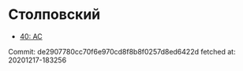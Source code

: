 # Столповский
- [40: AC](40.md)

Commit: de2907780cc70f6e970cd8f8b8f0257d8ed6422d
 fetched at: 20201217-183256
